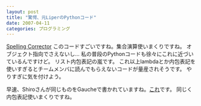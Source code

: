 ```yaml
---
layout: post
title: "驚愕、元LiperのPythonコード"
date: 2007-04-11
categories: プログラミング
---
```

[Spelling Corrector](http://www.norvig.com/spell-correct.html)
このコードすごいですね。集合演算使いまくりですね。
オブジェクト指向でさえないし...
私の普段のPythonコードも徐々にこれに近づいているんですけど。
リスト内包表記の嵐です。
これ以上lambdaとか内包表記を使いすぎるとチームメンバに読んでもらえないコードが量産されそうです。
やりすぎに気を付けよう。

早速、Shiroさんが同じものをGaucheで書かれていますね。[これ](http://practical-scheme.net/wiliki/wiliki.cgi?Gauche%3aSpellingCorrection)です。
同じく内包表記使いまくりですね。

